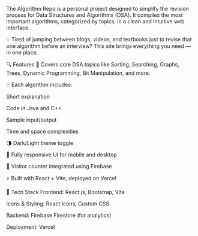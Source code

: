 The Algorithm Repo is a personal project designed to simplify the revision process for Data Structures and Algorithms (DSA). It compiles the most important algorithms, categorized by topics, in a clean and intuitive web interface.

💡 Tired of jumping between blogs, videos, and textbooks just to revise that one algorithm before an interview? This site brings everything you need — in one place.

🔍 Features
🔗 Covers core DSA topics like Sorting, Searching, Graphs, Trees, Dynamic Programming, Bit Manipulation, and more.

💡 Each algorithm includes:

Short explanation

Code in Java and C++

Sample input/output

Time and space complexities

🌗 Dark/Light theme toggle

📱 Fully responsive UI for mobile and desktop

👥 Visitor counter integrated using Firebase

⚡ Built with React + Vite, deployed on Vercel

📌 Tech Stack
Frontend: React.js, Bootstrap, Vite

Icons & Styling: React Icons, Custom CSS

Backend: Firebase Firestore (for analytics)

Deployment: Vercel